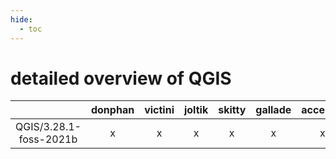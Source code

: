 ```yaml
---
hide:
  - toc
---
```


detailed overview of QGIS
=========================

| |donphan|victini|joltik|skitty|gallade|accelgor|swalot|doduo|
| :---: | :---: | :---: | :---: | :---: | :---: | :---: | :---: | :---: |
|QGIS/3.28.1-foss-2021b|x|x|x|x|x|x|x|x|
